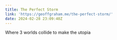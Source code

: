 ```yaml
---
title: The Perfect Storm
link: 'https://geoffgraham.me/the-perfect-storm/'
date: 2024-02-28 23:09:40Z
---
```


Where 3 worlds collide to make the utopia
